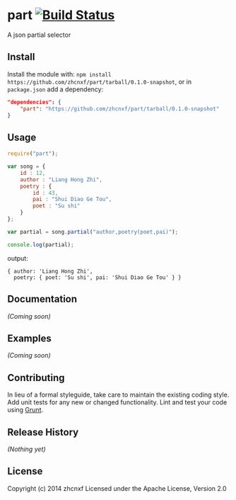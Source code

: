 # part [![Build Status](https://secure.travis-ci.org/zhcnxf/part.png?branch=master)](http://travis-ci.org/zhcnxf/part)

A json partial selector

## Install
Install the module with: `npm install https://github.com/zhcnxf/part/tarball/0.1.0-snapshot`, or in `package.json` add a dependency:

```json
"dependencies": {
    "part": "https://github.com/zhcnxf/part/tarball/0.1.0-snapshot"
}
```
## Usage
```javascript
require("part");

var song = {
    id : 12,
    author : "Liang Hong Zhi",
    poetry : {
	    id : 43,
	    pai : "Shui Diao Ge Tou",
	    poet : "Su shi"
    }
};

var partial = song.partial("author,poetry(poet,pai)");

console.log(partial);
```
output:

    { author: 'Liang Hong Zhi',    
      poetry: { poet: 'Su shi', pai: 'Shui Diao Ge Tou' } }

## Documentation
_(Coming soon)_

## Examples
_(Coming soon)_

## Contributing
In lieu of a formal styleguide, take care to maintain the existing coding style. Add unit tests for any new or changed functionality. Lint and test your code using [Grunt](http://gruntjs.com/).

## Release History
_(Nothing yet)_

## License
Copyright (c) 2014 zhcnxf
Licensed under the Apache License, Version 2.0

